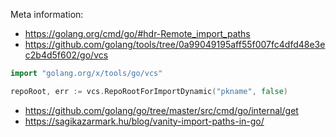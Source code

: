 Meta information:

- https://golang.org/cmd/go/#hdr-Remote_import_paths
- https://github.com/golang/tools/tree/0a99049195aff55f007fc4dfd48e3ec2b4d5f602/go/vcs
```go
import "golang.org/x/tools/go/vcs"

repoRoot, err := vcs.RepoRootForImportDynamic("pkname", false)
```
- https://github.com/golang/go/tree/master/src/cmd/go/internal/get
- https://sagikazarmark.hu/blog/vanity-import-paths-in-go/

